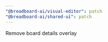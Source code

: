 ```yaml
---
"@breadboard-ai/visual-editor": patch
"@breadboard-ai/shared-ui": patch
---
```


Remove board details overlay
